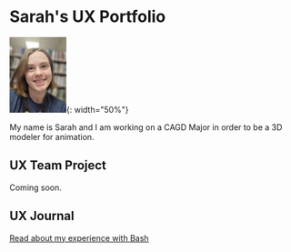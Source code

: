 # Sarah's UX Portfolio

![Picture of Sarah](/assets/biopic.jpg){: width="50%"}

My name is Sarah and I am working on a CAGD Major in order to be a 3D modeler for animation.

## UX Team Project

Coming soon.

## UX Journal

[Read about my experience with Bash](j01/)
